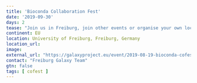 ```yaml
---
title: 'Bioconda Collaboration Fest'
date: '2019-09-30'
days: 2
tease: "Join us in Freiburg, join other events or organise your own local Bioconda Collaboration Fest"
continent: EU
location: University of Freiburg, Freiburg, Germany
location_url:
image: 
external_url: "https://galaxyproject.eu/event/2019-08-19-bioconda-cofest/"
contact: "Freiburg Galaxy Team"
gtn: false
tags: [ cofest ]
---
```

